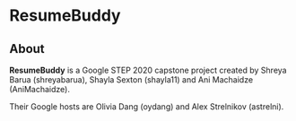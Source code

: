 # ResumeBuddy

## About

**ResumeBuddy** is a Google STEP 2020 capstone project created by Shreya Barua (shreyabarua), Shayla Sexton (shayla11) and Ani Machaidze (AniMachaidze).

Their Google hosts are Olivia Dang (oydang) and Alex Strelnikov (astrelni).

